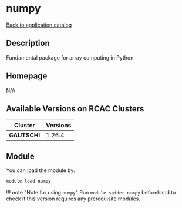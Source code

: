 # numpy

[Back to application catalog](../app_catalog.md)

## Description

Fundamental package for array computing in Python

## Homepage

N/A

## Available Versions on RCAC Clusters

|Cluster|Versions|
|---|---|
**GAUTSCHI**|1.26.4

## Module

You can load the module by:

```bash
module load numpy
```

!!! note "Note for using `numpy`"
    Run `module spider numpy` beforehand to check if this version requires any prerequisite modules.
